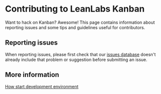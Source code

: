 # Contributing to LeanLabs Kanban

Want to hack on Kanban? Awesome! This page contains information about reporting issues and some tips and guidelines useful for contributors.

## Reporting issues

When reporting issues, please first check that our [issues database](https://gitlab.com/leanlabsio/kanban/issues) doesn't already include that problem or suggestion before submitting an issue.

## More information

[How start development environment](/docs/contributing)
